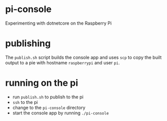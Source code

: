 # pi-console
Experimenting with dotnetcore on the Raspberry Pi

# publishing
The `publish.sh` script builds the console app and uses `scp` to copy the built output to a pie with hostname `raspberrypi` and user `pi`.

# running on the pi
* run `publish.sh` to publish to the pi
* `ssh` to the pi
* change to the `pi-console` directory
* start the console app by running `./pi-console`